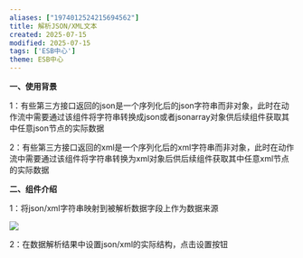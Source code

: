 ```yaml
---
aliases: ["1974012524215694562"]
title: 解析JSON/XML文本
created: 2025-07-15
modified: 2025-07-15
tags: ['ESB中心']
theme: ESB中心
---
```


**一、使用背景**

1：有些第三方接口返回的json是一个序列化后的json字符串而非对象，此时在动作流中需要通过该组件将字符串转换成json或者jsonarray对象供后续组件获取其中任意json节点的实际数据

2：有些第三方接口返回的xml是一个序列化后的xml字符串而非对象，此时在动作流中需要通过该组件将字符串转换为xml对象后供后续组件获取其中任意xml节点的实际数据

**二、组件介绍**

1：将json/xml字符串映射到被解析数据字段上作为数据来源

![](f5943c3a7c6b7c57b52340371a92052d.jpg)

2：在数据解析结果中设置json/xml的实际结构，点击设置按钮

###